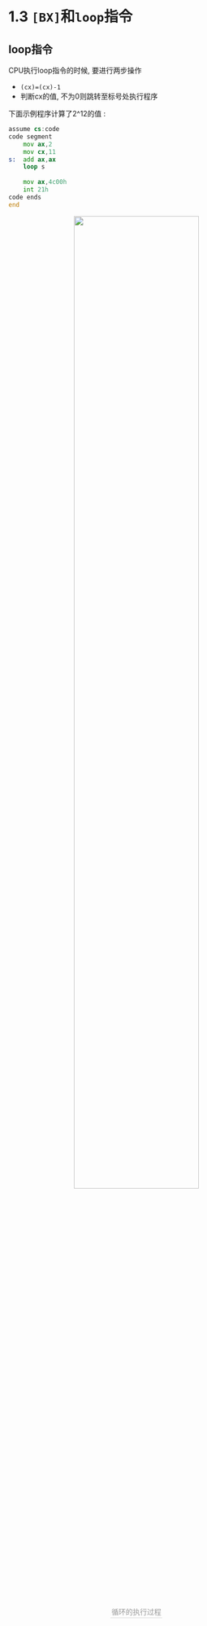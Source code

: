 # 1.3 `[BX]`和`loop`指令

## loop指令

CPU执行loop指令的时候, 要进行两步操作

- `(cx)=(cx)-1`
- 判断cx的值, 不为0则跳转至标号处执行程序

下面示例程序计算了2^12的值 :

```asm
assume cs:code
code segment
	mov ax,2
	mov cx,11
s:	add ax,ax
	loop s
	
	mov ax,4c00h
	int 21h
code ends
end
```

<center><img src="https://youpai.roccoshi.top/img/20201003142057.png" style="width:70%"><br><div style="border-bottom: 1px solid #d9d9d9;display: inline-block;color: #999;    padding: 2px;">循环的执行过程</div> </center>